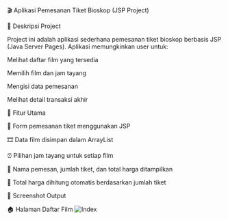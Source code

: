 🎬 Aplikasi Pemesanan Tiket Bioskop (JSP Project)

📌 Deskripsi Project

Project ini adalah aplikasi sederhana pemesanan tiket bioskop berbasis JSP (Java Server Pages). Aplikasi memungkinkan user untuk:

Melihat daftar film yang tersedia

Memilih film dan jam tayang

Mengisi data pemesanan

Melihat detail transaksi akhir

🧾 Fitur Utama

📄 Form pemesanan tiket menggunakan JSP

🎞️ Data film disimpan dalam ArrayList

⏰ Pilihan jam tayang untuk setiap film

🧍 Nama pemesan, jumlah tiket, dan total harga ditampilkan

💸 Total harga dihitung otomatis berdasarkan jumlah tiket

📸 Screenshot Output

🏠 Halaman Daftar Film
![Index](web/Asset/img/Screenshot_index_1.png)
